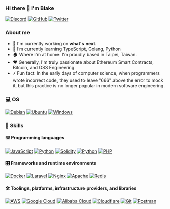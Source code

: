 ### Hi there 👋 I'm Blake

<p> 
    <a href="https://discord.com/users/0xkaka#1532" target="_blank"><img alt="Discord"
        src="https://img.shields.io/badge/Discord-7289DA?style=for-the-badge&logo=discord&logoColor=white"/></a>
    <a href="https://github.com/BlakeFunTeis" target="_blank"><img alt="GitHub"
        src="https://img.shields.io/badge/GitHub-100000?style=for-the-badge&logo=github&logoColor=white"/></a>
    <a href="https://twitter.com/vISakaka0x5A" target="_blank"><img alt="Twitter"
        src="https://img.shields.io/badge/Twitter-1DA1F2?style=for-the-badge&logo=twitter&logoColor=white"/></a>
</p>

### About me

- 🔭 I'm currently working on **what's next**.
- 🌱 I’m currently learning TypeScript, Golang, Python
- 🏠 Where I'm at home: I'm proudly based in Taipei, Taiwan.
- ❤️ Generally, I'm truly passionate about Ethereum Smart Contracts, Bitcoin, and OSS Engineering.
- ⚡ Fun fact: In the early days of computer science, when programmers wrote incorrect code, they used to leave "666" above the error to mock it, but this practice is no longer popular in modern software engineering.

### 💻 OS

<p> 
    <a href="https://www.apple.com" target="_blank"><img alt="Debian"
        src="https://img.shields.io/badge/mac%20os-000000?style=for-the-badge&logo=apple&logoColor=white"/></a>
    <a href="https://ubuntu.com" target="_blank"><img alt="Ubuntu"
        src="https://img.shields.io/badge/Ubuntu-E95420?style=for-the-badge&logo=ubuntu&logoColor=white"/></a>
    <a href="https://www.microsoft.com/en-gb/windows" target="_blank"><img alt="Windows"
        src="https://img.shields.io/badge/Windows-0078D6?style=for-the-badge&logo=windows&logoColor=white"/></a>
</p>

### 🎯 Skills

#### ⌨️ Programming languages

<p>
    <a href="https://developer.mozilla.org/en-US/docs/Web/JavaScript" target="_blank"><img alt="JavaScript"
        src="https://img.shields.io/badge/JavaScript-323330?style=for-the-badge&logo=javascript&logoColor=F7DF1E"/></a>
    <a href="https://www.python.org" target="_blank"><img alt="Python"
        src="https://img.shields.io/badge/Python-3776AB?style=for-the-badge&logo=python&logoColor=white"/></a>
    <a href="https://docs.soliditylang.org" target="_blank"><img alt="Solidity"
        src="https://img.shields.io/badge/Solidity-e6e6e6?style=for-the-badge&logo=solidity&logoColor=black"/></a>
    <a href="https://www.python.org" target="_blank"><img alt="Python"
        src="https://img.shields.io/badge/Python-FFD43B?style=for-the-badge&logo=python&logoColor=blue"/></a>
    <a href="https://www.php.net/" target="_blank"><img alt="PHP"
        src="https://img.shields.io/badge/PHP-777BB4?style=for-the-badge&logo=php&logoColor=white"/></a>
</p>

#### 🎛 Frameworks and runtime environments

<p>
    <a href="https://www.docker.com" target="_blank"><img alt="Docker"
        src="https://img.shields.io/badge/Docker-2CA5E0?style=for-the-badge&logo=docker&logoColor=white"/></a>
    <a href="https://laravel.com" target="_blank"><img alt="Laravel"
        src="https://img.shields.io/badge/Laravel-FF2D20?style=for-the-badge&logo=laravel&logoColor=white"/></a>
    <a href="https://nginx.org/en" target="_blank"><img alt="Nginx"
        src="https://img.shields.io/badge/Nginx-009639?style=for-the-badge&logo=nginx&logoColor=white"/></a>
    <a href="https://apache.org" target="_blank"><img alt="Apache"
        src="https://img.shields.io/badge/Apache-D22128?style=for-the-badge&logo=Apache&logoColor=white"/></a>
    <a href="https://redis.io" target="_blank"><img alt="Redis"
        src="https://img.shields.io/badge/redis-CC0000.svg?&style=for-the-badge&logo=redis&logoColor=white"/></a>
</p>

#### 🛠 Toolings, platforms, infrastructure providers, and libraries

<p>
    <a href="https://aws.amazon.com" target="_blank"><img alt="AWS"
        src="https://img.shields.io/badge/Amazon_AWS-232F3E?style=for-the-badge&logo=amazon-aws&logoColor=white"/></a>
    <a href="https://cloud.google.com" target="_blank"><img alt="Google Cloud"
        src="https://img.shields.io/badge/Google_Cloud-4285F4?style=for-the-badge&logo=google-cloud&logoColor=white"/></a>
    <a href="https://www.alibabacloud.com" target="_blank"><img alt="Alibaba Cloud"
        src="https://img.shields.io/badge/Alibaba_Cloud-FF6A00?style=for-the-badge&logo=alibabacloud&logoColor=white"/></a>
    <a href="https://www.cloudflare.com" target="_blank"><img alt="Cloudflare"
        src="https://img.shields.io/badge/Cloudflare-F38020?style=for-the-badge&logo=Cloudflare&logoColor=white"/></a>
    <a href="https://git-scm.com" target="_blank"><img alt="Git"
        src="https://img.shields.io/badge/Git-F05032?style=for-the-badge&logo=git&logoColor=white"/></a>
    <a href="https://www.postman.com" target="_blank"><img alt="Postman"
        src="https://img.shields.io/badge/Postman-FF6C37?style=for-the-badge&logo=Postman&logoColor=white"/></a>
</p>

<!--
**BlakeFunTeis/BlakeFunTeis** is a ✨ _special_ ✨ repository because its `README.md` (this file) appears on your GitHub profile.

Here are some ideas to get you started:

- 🔭 I’m currently working on ...
- 🌱 I’m currently learning ...
- 👯 I’m looking to collaborate on ...
- 🤔 I’m looking for help with ...
- 💬 Ask me about ...
- 📫 How to reach me: ...
- 😄 Pronouns: ...
-->
